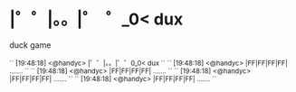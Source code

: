 

# |゜゜|。。|゜ ​ ゜\_0<​ dux

duck game

<sup>
`` [19:48:18]  <@handyc> |゜゜|。。|゜゜0_0< dux ``
`` [19:48:18]  <@handyc> |FF|FF|FF|FF| ....... ``
`` [19:48:18]  <@handyc> |FF|FF|FF|FF| ....... ``
`` [19:48:18]  <@handyc> |FF|FF|FF|FF| ....... ``
`` [19:48:18]  <@handyc> |FF|FF|FF|FF| ....... ``
</sup>
